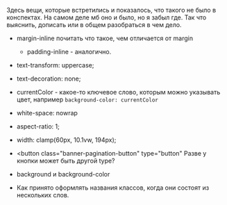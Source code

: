 Здесь вещи, которые встретились и показалось, что такого не было в конспектах. На самом деле мб оно и было, но я забыл где. Так что выяснить, дописать или в общем разобраться в чем дело.

* margin-inline почитать что такое, чем отличается от margin
  * padding-inline - аналогично.
* text-transform: uppercase;
* text-decoration: none;
* currentColor - какое-то ключевое слово, которым можно указывать цвет, например `background-color: currentColor`
* white-space: nowrap
* aspect-ratio: 1;
* width: clamp(60px, 10.1vw, 194px);
* <button class="banner-pagination-button" type="button" Разве у кнопки может быть другой type?



* background и background-color
* Как принято оформлять названия классов, когда они состоят из нескольких слов.

